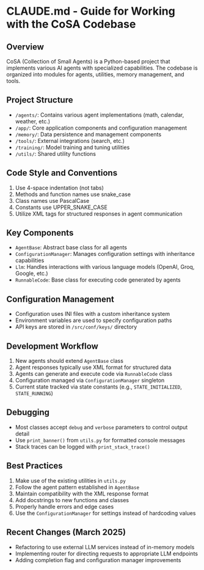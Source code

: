 # CLAUDE.md - Guide for Working with the CoSA Codebase

## Overview
CoSA (Collection of Small Agents) is a Python-based project that implements various AI agents with specialized capabilities. The codebase is organized into modules for agents, utilities, memory management, and tools.

## Project Structure
- `/agents/`: Contains various agent implementations (math, calendar, weather, etc.)
- `/app/`: Core application components and configuration management
- `/memory/`: Data persistence and management components
- `/tools/`: External integrations (search, etc.)
- `/training/`: Model training and tuning utilities
- `/utils/`: Shared utility functions

## Code Style and Conventions
1. Use 4-space indentation (not tabs)
2. Methods and function names use snake_case
3. Class names use PascalCase
4. Constants use UPPER_SNAKE_CASE
5. Utilize XML tags for structured responses in agent communication

## Key Components
- `AgentBase`: Abstract base class for all agents
- `ConfigurationManager`: Manages configuration settings with inheritance capabilities
- `Llm`: Handles interactions with various language models (OpenAI, Groq, Google, etc.)
- `RunnableCode`: Base class for executing code generated by agents

## Configuration Management
- Configuration uses INI files with a custom inheritance system
- Environment variables are used to specify configuration paths
- API keys are stored in `/src/conf/keys/` directory

## Development Workflow
1. New agents should extend `AgentBase` class
2. Agent responses typically use XML format for structured data
3. Agents can generate and execute code via `RunnableCode` class
4. Configuration managed via `ConfigurationManager` singleton
5. Current state tracked via state constants (e.g., `STATE_INITIALIZED`, `STATE_RUNNING`)

## Debugging
- Most classes accept `debug` and `verbose` parameters to control output detail
- Use `print_banner()` from `utils.py` for formatted console messages
- Stack traces can be logged with `print_stack_trace()`

## Best Practices
1. Make use of the existing utilities in `utils.py`
2. Follow the agent pattern established in `AgentBase`
3. Maintain compatibility with the XML response format
4. Add docstrings to new functions and classes
5. Properly handle errors and edge cases
6. Use the `ConfigurationManager` for settings instead of hardcoding values

## Recent Changes (March 2025)
- Refactoring to use external LLM services instead of in-memory models
- Implementing router for directing requests to appropriate LLM endpoints
- Adding completion flag and configuration manager improvements